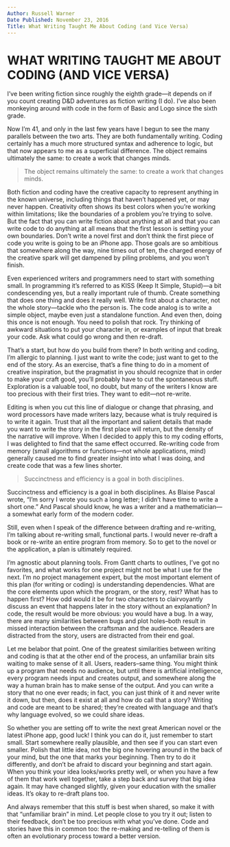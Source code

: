 ```yaml
---
Author: Russell Warner
Date Published: November 23, 2016
Title: What Writing Taught Me About Coding (and Vice Versa)
---
```


# WHAT WRITING TAUGHT ME ABOUT CODING (AND VICE VERSA)

I’ve been writing fiction since roughly the eighth grade—it depends on if you count creating D&D adventures as fiction writing (I do). I’ve also been monkeying around with code in the form of Basic and Logo since the sixth grade.

Now I’m 41, and only in the last few years have I begun to see the many parallels between the two arts. They are both fundamentally writing. Coding certainly has a much more structured syntax and adherence to logic, but that now appears to me as a superficial difference. The object remains ultimately the same: to create a work that changes minds.

> The object remains ultimately the same: to create a work that changes minds.

Both fiction and coding have the creative capacity to represent anything in the known universe, including things that haven’t happened yet, or may never happen. Creativity often shows its best colors when you’re working within limitations; like the boundaries of a problem you’re trying to solve. But the fact that you can write fiction about anything at all and that you can write code to do anything at all means that the first lesson is setting your own boundaries. Don’t write a novel first and don’t think the first piece of code you write is going to be an iPhone app. Those goals are so ambitious that somewhere along the way, nine times out of ten, the charged energy of the creative spark will get dampened by piling problems, and you won’t finish.

Even experienced writers and programmers need to start with something small. In programming it’s referred to as KISS (Keep It Simple, Stupid)—a bit condescending yes, but a really important rule of thumb. Create something that does one thing and does it really well. Write first about a character, not the whole story—tackle who the person is. The code analog is to write a simple object, maybe even just a standalone function. And even then, doing this once is not enough. You need to polish that rock. Try thinking of awkward situations to put your character in, or examples of input that break your code. Ask what could go wrong and then re-draft.

That’s a start, but how do you build from there? In both writing and coding, I’m allergic to planning. I just want to write the code; just want to get to the end of the story. As an exercise, that’s a fine thing to do in a moment of creative inspiration, but the pragmatist in you should recognize that in order to make your craft good, you’ll probably have to cut the spontaneous stuff. Exploration is a valuable tool, no doubt, but many of the writers I know are too precious with their first tries. They want to edit—not re-write.

Editing is when you cut this line of dialogue or change that phrasing, and word processors have made writers lazy, because what is truly required is to write it again. Trust that all the important and salient details that made you want to write the story in the first place will return, but the density of the narrative will improve. When I decided to apply this to my coding efforts, I was delighted to find that the same effect occurred. Re-writing code from memory (small algorithms or functions—not whole applications, mind) generally caused me to find greater insight into what I was doing, and create code that was a few lines shorter.

> Succinctness and efficiency is a goal in both disciplines.

Succinctness and efficiency is a goal in both disciplines. As Blaise Pascal wrote, “I’m sorry I wrote you such a long letter; I didn’t have time to write a short one.” And Pascal should know, he was a writer and a mathematician—a somewhat early form of the modern coder.

Still, even when I speak of the difference between drafting and re-writing, I’m talking about re-writing small, functional parts. I would never re-draft a book or re-write an entire program from memory. So to get to the novel or the application, a plan is ultimately required.

I’m agnostic about planning tools. From Gantt charts to outlines, I’ve got no favorites, and what works for one project might not be what I use for the next. I’m no project management expert, but the most important element of this plan (for writing or coding) is understanding dependencies. What are the core elements upon which the program, or the story, rest? What has to happen first? How odd would it be for two characters to clairvoyantly discuss an event that happens later in the story without an explanation? In code, the result would be more obvious: you would have a bug. In a way, there are many similarities between bugs and plot holes–both result in missed interaction between the craftsman and the audience. Readers are distracted from the story, users are distracted from their end goal.

Let me belabor that point. One of the greatest similarities between writing and coding is that at the other end of the process, an unfamiliar brain sits waiting to make sense of it all. Users, readers–same thing. You might think up a program that needs no audience, but until there is artificial intelligence, every program needs input and creates output, and somewhere along the way a human brain has to make sense of the output. And you can write a story that no one ever reads; in fact, you can just think of it and never write it down, but then, does it exist at all and how do call that a story? Writing and code are meant to be shared; they’re created with language and that’s why language evolved, so we could share ideas.

So whether you are setting off to write the next great American novel or the latest iPhone app, good luck! I think you can do it, just remember to start small. Start somewhere really plausible, and then see if you can start even smaller. Polish that little idea, not the big one hovering around in the back of your mind, but the one that marks your beginning. Then try to do it differently, and don’t be afraid to discard your beginning and start again. When you think your idea looks/works pretty well, or when you have a few of them that work well together, take a step back and survey that big idea again. It may have changed slightly, given your education with the smaller ideas. It’s okay to re-draft plans too.

And always remember that this stuff is best when shared, so make it with that “unfamiliar brain” in mind. Let people close to you try it out; listen to their feedback, don’t be too precious with what you’ve done. Code and stories have this in common too: the re-making and re-telling of them is often an evolutionary process toward a better version.
